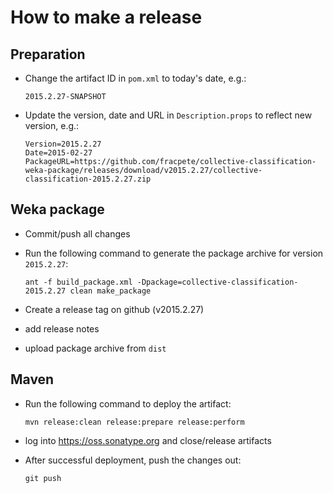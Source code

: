 How to make a release
=====================

Preparation
-----------

* Change the artifact ID in `pom.xml` to today's date, e.g.:

  ```
  2015.2.27-SNAPSHOT
  ```

* Update the version, date and URL in `Description.props` to reflect new
  version, e.g.:

  ```
  Version=2015.2.27
  Date=2015-02-27
  PackageURL=https://github.com/fracpete/collective-classification-weka-package/releases/download/v2015.2.27/collective-classification-2015.2.27.zip
  ```

Weka package
------------

* Commit/push all changes

* Run the following command to generate the package archive for version `2015.2.27`:

  ```
  ant -f build_package.xml -Dpackage=collective-classification-2015.2.27 clean make_package
  ```

* Create a release tag on github (v2015.2.27)
* add release notes
* upload package archive from `dist`


Maven
-----

* Run the following command to deploy the artifact:

  ```
  mvn release:clean release:prepare release:perform
  ```

* log into https://oss.sonatype.org and close/release artifacts

* After successful deployment, push the changes out:

  ```
  git push
  ````

